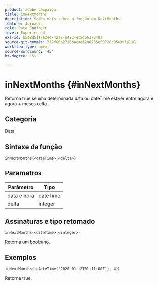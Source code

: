 ```yaml
---
product: adobe campaign
title: inNextMonths
description: Saiba mais sobre a função em NextMonths
feature: Jornadas
role: Data Engineer
level: Experienced
exl-id: b5e8d514-a24d-42a2-b422-ec5d6617048a
source-git-commit: 712f66b2715bac0af206755e59728c95499fa110
workflow-type: tm+mt
source-wordcount: '45'
ht-degree: 15%

---
```


# inNextMonths {#inNextMonths}

Retorna true se uma determinada data ou dateTime estiver entre agora e agora + meses delta.

## Categoria

Data

## Sintaxe da função

`inNextMonths(<dateTime>,<delta>)`

## Parâmetros

| Parâmetro | Tipo |
|-----------|------------------|
| data e hora | dateTime |
| delta | integer |

## Assinaturas e tipo retornado

`inNextMonths(<dateTime>,<integer>)`

Retorna um booleano.

## Exemplos

`inNextMonths(toDateTime('2020-01-12T01:11:00Z'), 4))`

Retorna true.
